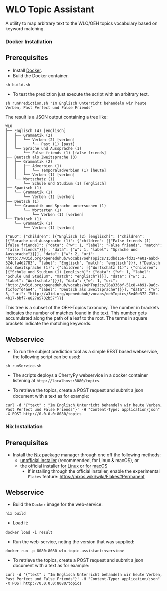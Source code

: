 # WLO Topic Assistant

A utility to map arbitrary text to the WLO/OEH topics vocabulary based on keyword matching.

### Docker Installation
 
## Prerequisites

- Install [Docker](https://docker.com/).
- Build the Docker container.

```
sh build.sh
```

- To test the prediction just execute the script with an arbitrary text.

```
sh runPrediction.sh "Im Englisch Unterricht behandeln wir heute Verben, Past Perfect und False Friends"
```

The result is a JSON output containing a tree like:

```
WLO
├── Englisch (4) [englisch]
│   ├── Grammatik (2)
│   │   └── Verben (2) [verben]
│   │       └── Past (1) [past]
│   └── Sprache und Aussprache (1)
│       └── False friends (1) [false friends]
├── Deutsch als Zweitsprache (3)
│   ├── Grammatik (2)
│   │   ├── Adverbien (1)
│   │   │   └── Temporaladverbien (1) [heute]
│   │   └── Verben (1) [verben]
│   └── Wortschatz (1)
│       └── Schule und Studium (1) [englisch]
├── Spanisch (1)
│   └── Grammatik (1)
│       └── Verben (1) [verben]
├── Deutsch (1)
│   └── Grammatik und Sprache untersuchen (1)
│       └── Wortarten (1)
│           └── Verben (1) [verben]
└── Türkisch (1)
    └── Grammatik (1)
        └── Verben (1) [verben]
```

```
{"WLO": {"children": [{"Englisch (2) [englisch]": {"children": [{"Sprache und Aussprache (1)": {"children": [{"False friends (1) [false friends]": {"data": {"w": 1, "label": "False friends", "match": "false friends"}}}], "data": {"w": 1, "label": "Sprache und Aussprache"}}}], "data": {"w": 2, "uri": "http://w3id.org/openeduhub/vocabs/oehTopics/15dbd166-fd31-4e01-aabd-524cfa4d2783", "label": "Englisch", "match": "englisch"}}}, {"Deutsch als Zweitsprache (1)": {"children": [{"Wortschatz (1)": {"children": [{"Schule und Studium (1) [englisch]": {"data": {"w": 1, "label": "Schule und Studium", "match": "englisch"}}}], "data": {"w": 1, "label": "Wortschatz"}}}], "data": {"w": 1, "uri": "http://w3id.org/openeduhub/vocabs/oehTopics/26a336bf-51c8-4b91-9a6c-f1cf67fd4ae4", "label": "Deutsch als Zweitsprache"}}}], "data": {"w": 3, "uri": "http://w3id.org/openeduhub/vocabs/oehTopics/5e40e372-735c-4b17-bbf7-e827a5702b57"}}}
```

This tree is a subset of the OEH-Topics taxonomy. The number in brackets indicates the number of matches found in the text. This number gets accumulated along the path of a leaf to the root. The terms in square brackets indicate the matching keywords.

## Webservice

- To run the subject prediction tool as a simple REST based webservice, the following script can be used:

```
sh runService.sh
```

- The scripts deploys a CherryPy webservice in a docker container listening at `http://localhost:8080/topics`.

- To retrieve the topics, create a POST request and submit a json document with a text as for example: 

```
curl -d '{"text" : "Im Englisch Unterricht behandeln wir heute Verben, Past Perfect und False Friends"}' -H "Content-Type: application/json" -X POST http://0.0.0.0:8080/topics
```	

### Nix Installation

## Prerequisites

- Install the [Nix](https://nixos.org/) package manager through one off the following methods:
  - [unofficial installer](https://github.com/DeterminateSystems/nix-installer) (recommended, for Linux & macOS), or 
  - the official installer [for Linux](https://nixos.org/download.html#nix-install-linux) or [for macOS](https://nixos.org/download.html#nix-install-macos)
    - If installing through the official installer, enable the experimental `Flakes` feature: https://nixos.wiki/wiki/Flakes#Permanent 

## Webservice

- Build the `Docker` image for the web-service:
```
nix build
```

- Load it:
```
docker load -i result
```

- Run the web-service, noting the version that was supplied:

```
docker run -p 8080:8080 wlo-topic-assistant:<version>
```

- To retrieve the topics, create a POST request and submit a json document with a text as for example: 

```
curl -d '{"text" : "Im Englisch Unterricht behandeln wir heute Verben, Past Perfect und False Friends"}' -H "Content-Type: application/json" -X POST http://0.0.0.0:8080/topics
```	

